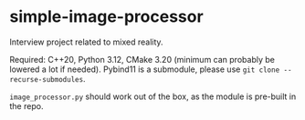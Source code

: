 # simple-image-processor
Interview project related to mixed reality.

Required: C++20, Python 3.12, CMake 3.20 (minimum can probably be lowered a lot if needed). Pybind11 is a submodule, please use ```git clone --recurse-submodules```.

```image_processor.py``` should work out of the box, as the module is pre-built in the repo.